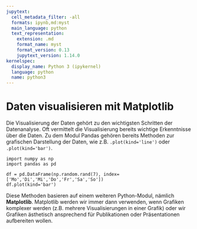```yaml
---
jupytext:
  cell_metadata_filter: -all
  formats: ipynb,md:myst
  main_language: python
  text_representation:
    extension: .md
    format_name: myst
    format_version: 0.13
    jupytext_version: 1.14.0
kernelspec:
  display_name: Python 3 (ipykernel)
  language: python
  name: python3
---
```


# Daten visualisieren mit Matplotlib

Die Visualisierung der Daten gehört zu den wichtigsten Schritten der
Datenanalyse. Oft vermittelt die Visualisierung bereits wichtige Erkenntnisse
über die Daten. Zu dem Modul Pandas gehören bereits Methoden zur grafischen
Darstellung der Daten, wie z.B. ``.plot(kind='line')`` oder
``.plot(kind='bar')``. 

```{code-cell} ipython3
import numpy as np
import pandas as pd

df = pd.DataFrame(np.random.rand(7), index=['Mo','Di','Mi','Do','Fr','Sa','So'])
df.plot(kind='bar')
```

Diese Methoden basieren auf einem weiteren Python-Modul, nämlich **Matplotlib**.
Matplotlib werden wir immer dann verwenden, wenn Grafiken komplexer werden (z.B.
mehrere Visualisierungen in einer Grafik) oder wir Grafiken ästhetisch
ansprechend für Publikationen oder Präsentationen aufbereiten wollen.
